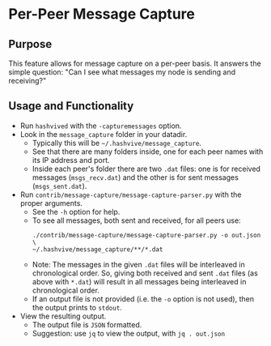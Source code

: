 # Per-Peer Message Capture

## Purpose

This feature allows for message capture on a per-peer basis. It answers the simple question: "Can I see what messages my node is sending and receiving?"

## Usage and Functionality

- Run `hashvived` with the `-capturemessages` option.
- Look in the `message_capture` folder in your datadir.
  - Typically this will be `~/.hashvive/message_capture`.
  - See that there are many folders inside, one for each peer names with its IP address and port.
  - Inside each peer's folder there are two `.dat` files: one is for received messages (`msgs_recv.dat`) and the other is for sent messages (`msgs_sent.dat`).
- Run `contrib/message-capture/message-capture-parser.py` with the proper arguments.
  - See the `-h` option for help.
  - To see all messages, both sent and received, for all peers use:
    ```
    ./contrib/message-capture/message-capture-parser.py -o out.json \
    ~/.hashvive/message_capture/**/*.dat
    ```
  - Note: The messages in the given `.dat` files will be interleaved in chronological order. So, giving both received and sent `.dat` files (as above with `*.dat`) will result in all messages being interleaved in chronological order.
  - If an output file is not provided (i.e. the `-o` option is not used), then the output prints to `stdout`.
- View the resulting output.
  - The output file is `JSON` formatted.
  - Suggestion: use `jq` to view the output, with `jq . out.json`
